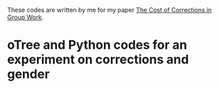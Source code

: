 These codes are written by me for my paper <a href="https://yukitakahashi1.github.io/files/Correction.pdf" target="_blank">The Cost of Corrections in Group Work</a>.


# oTree and Python codes for an experiment on corrections and gender
